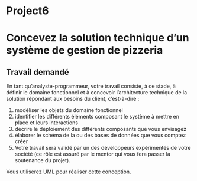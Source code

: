 # Project6

<h1>Concevez la solution technique d’un système de gestion de pizzeria</h1>

<h2>Travail demandé</h2>

En tant qu’analyste-programmeur, votre travail consiste, à ce stade, à définir le domaine fonctionnel et à concevoir l’architecture technique de la solution répondant aux besoins du client, c’est-à-dire :

<ol>
	<li>modéliser les objets du domaine fonctionnel</li>
	<li>identifier les différents éléments composant le système à mettre en place et leurs interactions</li>
	<li>décrire le déploiement des différents composants que vous envisagez</li>
 	<li>élaborer le schéma de la ou des bases de données que vous comptez créer</li>
	<li>Votre travail sera validé par un des développeurs expérimentés de votre société (ce rôle est assuré par le mentor qui vous fera passer la soutenance du projet).</li>
</ol>

Vous utiliserez UML pour réaliser cette conception.